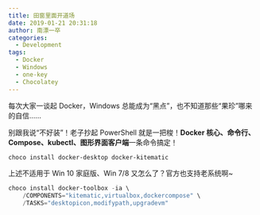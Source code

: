 ```yaml
---
title: 田窗里面开道场
date: 2019-01-21 20:31:18
author: 南漂一卒
categories:
  - Development
tags:
  - Docker
  - Windows
  - one-key
  - Chocolatey
---
```


每次大家一谈起 Docker，Windows 总能成为“黑点”，也不知道那些“果珍”哪来的自信……

别跟我说“不好装”！老子抄起 PowerShell 就是一把梭！**Docker 核心、命令行、Compose、kubectl、图形界面客户端**一条命令搞定！

```powershell
choco install docker-desktop docker-kitematic
```

上述不适用于 Win 10 家庭版、Win 7/8 又怎么了？官方也支持老系统啊~

```powershell
choco install docker-toolbox -ia \
    /COMPONENTS="kitematic,virtualbox,dockercompose" \
    /TASKS="desktopicon,modifypath,upgradevm"
```
